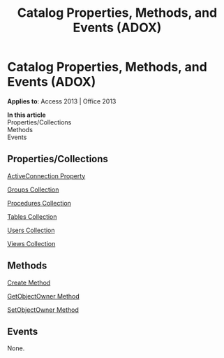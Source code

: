 ﻿---
title: Catalog Properties, Methods, and Events (ADOX)
TOCTitle: Catalog Properties, Methods, and Events (ADOX)
ms:assetid: 82d7dfc2-6fc8-709c-96e0-d8cddd1d5432
ms:mtpsurl: https://msdn.microsoft.com/en-us/library/JJ249567(v=office.15)
ms:contentKeyID: 48545989
ms.date: 09/18/2015
mtps_version: v=office.15
---

# Catalog Properties, Methods, and Events (ADOX)


**Applies to**: Access 2013 | Office 2013

**In this article**  
Properties/Collections  
Methods  
Events  

## Properties/Collections

[ActiveConnection Property](activeconnection-property-adox.md)

[Groups Collection](groups-collection-adox.md)

[Procedures Collection](procedures-collection-adox.md)

[Tables Collection](tables-collection-adox.md)

[Users Collection](users-collection-adox.md)

[Views Collection](views-collection-adox.md)

## Methods

[Create Method](create-method-adox.md)

[GetObjectOwner Method](getobjectowner-method-adox.md)

[SetObjectOwner Method](https://msdn.microsoft.com/en-us/library/jj249006\(v=office.15\))

## Events

None.

